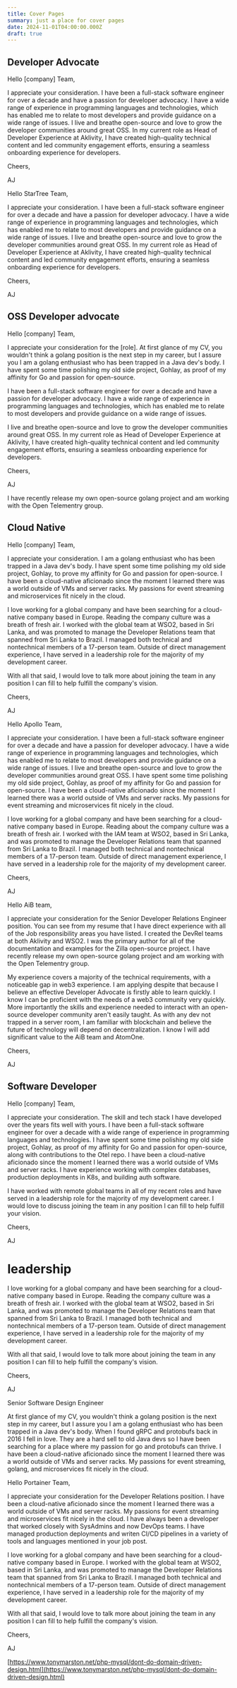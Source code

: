 ```yaml
---
title: Cover Pages
summary: just a place for cover pages
date: 2024-11-01T04:00:00.000Z
draft: true
---
```


## Developer Advocate

Hello \[company] Team,

I appreciate your consideration. I have been a full-stack software engineer for over a decade and have a passion for developer advocacy. I have a wide range of experience in programming languages and technologies, which has enabled me to relate to most developers and provide guidance on a wide range of issues. I live and breathe open-source and love to grow the developer communities around great OSS. In my current role as Head of Developer Experience at Aklivity, I have created high-quality technical content and led community engagement efforts, ensuring a seamless onboarding experience for developers.

Cheers,

AJ

Hello StarTree Team,

I appreciate your consideration. I have been a full-stack software engineer for over a decade and have a passion for developer advocacy. I have a wide range of experience in programming languages and technologies, which has enabled me to relate to most developers and provide guidance on a wide range of issues. I live and breathe open-source and love to grow the developer communities around great OSS. In my current role as Head of Developer Experience at Aklivity, I have created high-quality technical content and led community engagement efforts, ensuring a seamless onboarding experience for developers.

Cheers,

AJ

## OSS Developer advocate

Hello [company] Team,

I appreciate your consideration for the [role]. At first glance of my CV, you wouldn't think a golang position is the next step in my career, but I assure you I am a golang enthusiast who has been trapped in a Java dev's body. I have spent some time polishing my old side project, Gohlay, as proof of my affinity for Go and passion for open-source.

I have been a full-stack software engineer for over a decade and have a passion for developer advocacy. I have a wide range of experience in programming languages and technologies, which has enabled me to relate to most developers and provide guidance on a wide range of issues.

I live and breathe open-source and love to grow the developer communities around great OSS. In my current role as Head of Developer Experience at Aklivity, I have created high-quality technical content and led community engagement efforts, ensuring a seamless onboarding experience for developers.


Cheers,

AJ


I have recently release my own open-source golang project and am working with the Open Telementry group.

## Cloud Native

Hello [company] Team,

I appreciate your consideration. I am a golang enthusiast who has been trapped in a Java dev's body.  I have spent some time polishing my old side project, Gohlay, to prove my affinity for Go and passion for open-source. I have been a cloud-native aficionado since the moment I learned there was a world outside of VMs and server racks. My passions for event streaming and microservices fit nicely in the cloud.

I love working for a global company and have been searching for a cloud-native company based in Europe. Reading the company culture was a breath of fresh air. I worked with the global team at WSO2, based in Sri Lanka, and was promoted to manage the Developer Relations team that spanned from Sri Lanka to Brazil. I managed both technical and nontechnical members of a 17-person team. Outside of direct management experience, I have served in a leadership role for the majority of my development career.

With all that said, I would love to talk more about joining the team in any position I can fill to help fulfill the company's vision.

Cheers,

AJ

Hello Apollo Team,

I appreciate your consideration. I have been a full-stack software engineer for over a decade and have a passion for developer advocacy. I have a wide range of experience in programming languages and technologies, which has enabled me to relate to most developers and provide guidance on a wide range of issues. I live and breathe open-source and love to grow the developer communities around great OSS. I have spent some time polishing my old side project, Gohlay, as proof of my affinity for Go and passion for open-source. I have been a cloud-native aficionado since the moment I learned there was a world outside of VMs and server racks. My passions for event streaming and microservices fit nicely in the cloud.

I love working for a global company and have been searching for a cloud-native company based in Europe. Reading about the company culture was a breath of fresh air. I worked with the IAM team at WSO2, based in Sri Lanka, and was promoted to manage the Developer Relations team that spanned from Sri Lanka to Brazil. I managed both technical and nontechnical members of a 17-person team. Outside of direct management experience, I have served in a leadership role for the majority of my development career.

Cheers,

AJ

Hello AiB team,

I appreciate your consideration for the Senior Developer Relations Engineer position. You can see from my resume that I have direct experience with all of the Job responsibility areas you have listed. I created the DevRel teams at both Aklivity and WSO2. I was the primary author for all of the documentation and examples for the Zilla open-source project. I have recently release my own open-source golang project and am working with the Open Telementry group.

My experience covers a majority of the technical requirements, with a noticeable gap in web3 experience. I am applying despite that because I believe an effective Developer Advocate is firstly able to learn quickly. I know I can be proficient with the needs of a web3 community very quickly. More importantly the skills and experience needed to interact with an open-source developer community aren't easily taught. As with any dev not trapped in a server room, I am familiar with blockchain and believe the future of technology will depend on decentralization. I know I will add significant value to the AiB team and AtomOne.

Cheers,

AJ

## Software Developer

Hello \[company] Team,

I appreciate your consideration. The skill and tech stack I have developed over the years fits well with yours. I have been a full-stack software engineer for over a decade with a wide range of experience in programming languages and technologies. I have spent some time polishing my old side project, Gohlay, as proof of my affinity for Go and passion for open-source, along with contributions to the Otel repo. I have been a cloud-native aficionado since the moment I learned there was a world outside of VMs and server racks. I have experience working with complex databases, production deployments in K8s, and building auth software.

I have worked with remote global teams in all of my recent roles and have served in a leadership role for the majority of my development career. I would love to discuss joining the team in any position I can fill to help fulfill your vision.

Cheers,

AJ

# leadership

I love working for a global company and have been searching for a cloud-native company based in Europe. Reading the company culture was a breath of fresh air. I worked with the global team at WSO2, based in Sri Lanka, and was promoted to manage the Developer Relations team that spanned from Sri Lanka to Brazil. I managed both technical and nontechnical members of a 17-person team. Outside of direct management experience, I have served in a leadership role for the majority of my development career.

With all that said, I would love to talk more about joining the team in any position I can fill to help fulfill the company's vision.

Cheers,

AJ

Senior Software Design Engineer

At first glance of my CV, you wouldn't think a golang position is the next step in my career, but I assure you I am a golang enthusiast who has been trapped in a Java dev's body. When I found gRPC and protobufs back in 2016 I fell in love. They are a hard sell to old Java devs so I have been searching for a place where my passion for go and protobufs can thrive. I have been a cloud-native aficionado since the moment I learned there was a world outside of VMs and server racks. My passions for event streaming, golang, and microservices fit nicely in the cloud.

Hello Portainer Team,

I appreciate your consideration for the Developer Relations position. I have been a cloud-native aficionado since the moment I learned there was a world outside of VMs and server racks. My passions for event streaming and microservices fit nicely in the cloud. I have always been a developer that worked closely with SysAdmins and now DevOps teams. I have managed production deployments and writen CI/CD pipelines in a variety of tools and languages mentioned in your job post.

I love working for a global company and have been searching for a cloud-native company based in Europe. I worked with the global team at WSO2, based in Sri Lanka, and was promoted to manage the Developer Relations team that spanned from Sri Lanka to Brazil. I managed both technical and nontechnical members of a 17-person team. Outside of direct management experience, I have served in a leadership role for the majority of my development career.

With all that said, I would love to talk more about joining the team in any position I can fill to help fulfill the company's vision.

Cheers,

AJ

[https://www.tonymarston.net/php-mysql/dont-do-domain-driven-design.html](https://www.tonymarston.net/php-mysql/dont-do-domain-driven-design.html)
